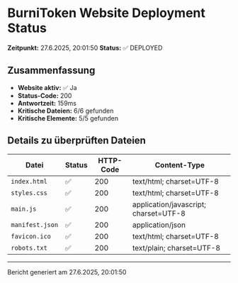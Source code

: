 # BurniToken Website Deployment Status

**Zeitpunkt:** 27.6.2025, 20:01:50
**Status:** ✅ DEPLOYED

## Zusammenfassung

- **Website aktiv:** ✅ Ja
- **Status-Code:** 200
- **Antwortzeit:** 159ms
- **Kritische Dateien:** 6/6 gefunden
- **Kritische Elemente:** 5/5 gefunden

## Details zu überprüften Dateien

| Datei           | Status | HTTP-Code | Content-Type                          |
| --------------- | ------ | --------- | ------------------------------------- |
| `index.html`    | ✅     | 200       | text/html; charset=UTF-8              |
| `styles.css`    | ✅     | 200       | text/html; charset=UTF-8              |
| `main.js`       | ✅     | 200       | application/javascript; charset=UTF-8 |
| `manifest.json` | ✅     | 200       | application/json                      |
| `favicon.ico`   | ✅     | 200       | text/html; charset=UTF-8              |
| `robots.txt`    | ✅     | 200       | text/plain; charset=UTF-8             |

---

Bericht generiert am 27.6.2025, 20:01:50
